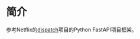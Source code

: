 # 简介

参考Netflix的[dispatch](https://github.com/Netflix/dispatch/blob/master/README.md)项目的Python FastAPI项目框架。